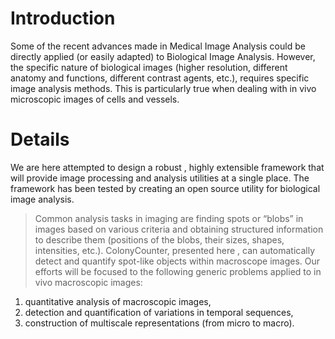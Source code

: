 # Introduction #

Some of the recent advances made in Medical Image Analysis could be directly applied (or easily adapted) to Biological Image Analysis. However, the specific nature of biological images (higher resolution, different anatomy and functions, different contrast agents, etc.), requires specific image analysis methods. This is particularly true when dealing with in vivo microscopic images of cells and vessels.



# Details #
We are here attempted to design a robust , highly extensible framework that will provide image processing and analysis utilities at a single place. The framework has been tested by creating an open source utility for biological image analysis.


> Common analysis tasks in imaging are finding spots or “blobs” in images based on various criteria and obtaining structured information to describe them (positions of the blobs, their sizes, shapes, intensities, etc.).
ColonyCounter, presented here ,  can automatically detect and quantify spot-like objects within macroscope images.
Our efforts will be focused to the following generic problems applied to in vivo macroscopic images:
1.	quantitative analysis of macroscopic images,
2.	detection and quantification of variations in temporal sequences,
3.	construction of multiscale representations (from micro to macro).